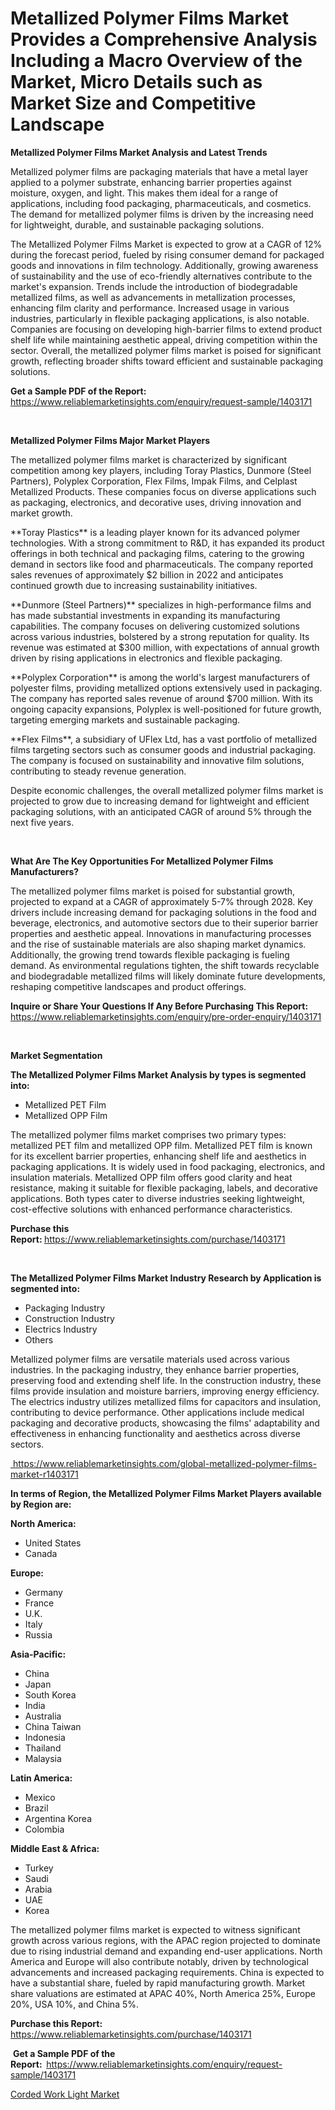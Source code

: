 <p><h1>Metallized Polymer Films Market Provides a Comprehensive Analysis Including a Macro Overview of the Market, Micro Details such as Market Size and Competitive Landscape</h1></p><p><strong>Metallized Polymer Films Market Analysis and Latest Trends</strong></p>
<p><p>Metallized polymer films are packaging materials that have a metal layer applied to a polymer substrate, enhancing barrier properties against moisture, oxygen, and light. This makes them ideal for a range of applications, including food packaging, pharmaceuticals, and cosmetics. The demand for metallized polymer films is driven by the increasing need for lightweight, durable, and sustainable packaging solutions.</p><p>The Metallized Polymer Films Market is expected to grow at a CAGR of 12% during the forecast period, fueled by rising consumer demand for packaged goods and innovations in film technology. Additionally, growing awareness of sustainability and the use of eco-friendly alternatives contribute to the market's expansion. Trends include the introduction of biodegradable metallized films, as well as advancements in metallization processes, enhancing film clarity and performance. Increased usage in various industries, particularly in flexible packaging applications, is also notable. Companies are focusing on developing high-barrier films to extend product shelf life while maintaining aesthetic appeal, driving competition within the sector. Overall, the metallized polymer films market is poised for significant growth, reflecting broader shifts toward efficient and sustainable packaging solutions.</p></p>
<p><strong>Get a Sample PDF of the Report:&nbsp;</strong> <a href="https://www.reliablemarketinsights.com/enquiry/request-sample/1403171?utm_campaign=3044&utm_medium=2&utm_source=Github&utm_content=ia&utm_term=28032025&utm_id=metallized-polymer-films">https://www.reliablemarketinsights.com/enquiry/request-sample/1403171</a></p>
<p>&nbsp;</p>
<p><strong>Metallized Polymer Films Major Market Players</strong></p>
<p><p>The metallized polymer films market is characterized by significant competition among key players, including Toray Plastics, Dunmore (Steel Partners), Polyplex Corporation, Flex Films, Impak Films, and Celplast Metallized Products. These companies focus on diverse applications such as packaging, electronics, and decorative uses, driving innovation and market growth.</p><p>**Toray Plastics** is a leading player known for its advanced polymer technologies. With a strong commitment to R&D, it has expanded its product offerings in both technical and packaging films, catering to the growing demand in sectors like food and pharmaceuticals. The company reported sales revenues of approximately $2 billion in 2022 and anticipates continued growth due to increasing sustainability initiatives.</p><p>**Dunmore (Steel Partners)** specializes in high-performance films and has made substantial investments in expanding its manufacturing capabilities. The company focuses on delivering customized solutions across various industries, bolstered by a strong reputation for quality. Its revenue was estimated at $300 million, with expectations of annual growth driven by rising applications in electronics and flexible packaging.</p><p>**Polyplex Corporation** is among the world's largest manufacturers of polyester films, providing metallized options extensively used in packaging. The company has reported sales revenue of around $700 million. With its ongoing capacity expansions, Polyplex is well-positioned for future growth, targeting emerging markets and sustainable packaging.</p><p>**Flex Films**, a subsidiary of UFlex Ltd, has a vast portfolio of metallized films targeting sectors such as consumer goods and industrial packaging. The company is focused on sustainability and innovative film solutions, contributing to steady revenue generation.</p><p>Despite economic challenges, the overall metallized polymer films market is projected to grow due to increasing demand for lightweight and efficient packaging solutions, with an anticipated CAGR of around 5% through the next five years.</p></p>
<p>&nbsp;</p>
<p><strong>What Are The Key Opportunities For Metallized Polymer Films Manufacturers?</strong></p>
<p><p>The metallized polymer films market is poised for substantial growth, projected to expand at a CAGR of approximately 5-7% through 2028. Key drivers include increasing demand for packaging solutions in the food and beverage, electronics, and automotive sectors due to their superior barrier properties and aesthetic appeal. Innovations in manufacturing processes and the rise of sustainable materials are also shaping market dynamics. Additionally, the growing trend towards flexible packaging is fueling demand. As environmental regulations tighten, the shift towards recyclable and biodegradable metallized films will likely dominate future developments, reshaping competitive landscapes and product offerings.</p></p>
<p><strong>Inquire or Share Your Questions If Any Before Purchasing This Report:</strong> <a href="https://www.reliablemarketinsights.com/enquiry/pre-order-enquiry/1403171?utm_campaign=3044&utm_medium=2&utm_source=Github&utm_content=ia&utm_term=28032025&utm_id=metallized-polymer-films">https://www.reliablemarketinsights.com/enquiry/pre-order-enquiry/1403171</a></p>
<p>&nbsp;</p>
<p><strong>Market Segmentation</strong></p>
<p><strong>The Metallized Polymer Films Market Analysis by types is segmented into:</strong></p>
<p><ul><li>Metallized PET Film</li><li>Metallized OPP Film</li></ul></p>
<p><p>The metallized polymer films market comprises two primary types: metallized PET film and metallized OPP film. Metallized PET film is known for its excellent barrier properties, enhancing shelf life and aesthetics in packaging applications. It is widely used in food packaging, electronics, and insulation materials. Metallized OPP film offers good clarity and heat resistance, making it suitable for flexible packaging, labels, and decorative applications. Both types cater to diverse industries seeking lightweight, cost-effective solutions with enhanced performance characteristics.</p></p>
<p><strong>Purchase this Report:&nbsp;</strong><a href="https://www.reliablemarketinsights.com/purchase/1403171?utm_campaign=3044&utm_medium=2&utm_source=Github&utm_content=ia&utm_term=28032025&utm_id=metallized-polymer-films">https://www.reliablemarketinsights.com/purchase/1403171</a></p>
<p>&nbsp;</p>
<p><strong>The Metallized Polymer Films Market Industry Research by Application is segmented into:</strong></p>
<p><ul><li>Packaging Industry</li><li>Construction Industry</li><li>Electrics Industry</li><li>Others</li></ul></p>
<p><p>Metallized polymer films are versatile materials used across various industries. In the packaging industry, they enhance barrier properties, preserving food and extending shelf life. In the construction industry, these films provide insulation and moisture barriers, improving energy efficiency. The electrics industry utilizes metallized films for capacitors and insulation, contributing to device performance. Other applications include medical packaging and decorative products, showcasing the films' adaptability and effectiveness in enhancing functionality and aesthetics across diverse sectors.</p></p>
<p><a href="https://www.reliablemarketinsights.com/global-metallized-polymer-films-market-r1403171?utm_campaign=3044&utm_medium=2&utm_source=Github&utm_content=ia&utm_term=28032025&utm_id=metallized-polymer-films">&nbsp;https://www.reliablemarketinsights.com/global-metallized-polymer-films-market-r1403171</a></p>
<p><strong>In terms of Region, the Metallized Polymer Films Market Players available by Region are:</strong></p>
<p>
    <p> <strong> North America: </strong>
        <ul>
            <li>United States</li>
            <li>Canada</li>
        </ul>
        </p> 
    <p> <strong> Europe: </strong>
        <ul>
            <li>Germany</li>
            <li>France</li>
            <li>U.K.</li>
            <li>Italy</li>
            <li>Russia</li>
        </ul>
        </p> 
    <p> <strong> Asia-Pacific: </strong>
        <ul>
            <li>China</li>
            <li>Japan</li>
            <li>South Korea</li>
            <li>India</li>
            <li>Australia</li>
            <li>China Taiwan</li>
            <li>Indonesia</li>
            <li>Thailand</li>
            <li>Malaysia</li>
        </ul>
        </p> 
    <p> <strong> Latin America: </strong>
        <ul>
            <li>Mexico</li>
            <li>Brazil</li>
            <li>Argentina Korea</li>
            <li>Colombia</li>
        </ul>
        </p> 
    <p> <strong> Middle East & Africa: </strong>
        <ul>
            <li>Turkey</li>
            <li>Saudi</li>
            <li>Arabia</li>
            <li>UAE</li>
            <li>Korea</li>
        </ul>
    </p>
    </p>
<p><p>The metallized polymer films market is expected to witness significant growth across various regions, with the APAC region projected to dominate due to rising industrial demand and expanding end-user applications. North America and Europe will also contribute notably, driven by technological advancements and increased packaging requirements. China is expected to have a substantial share, fueled by rapid manufacturing growth. Market share valuations are estimated at APAC 40%, North America 25%, Europe 20%, USA 10%, and China 5%.</p></p>
<p><strong>Purchase this Report: </strong><a href="https://www.reliablemarketinsights.com/purchase/1403171?utm_campaign=3044&utm_medium=2&utm_source=Github&utm_content=ia&utm_term=28032025&utm_id=metallized-polymer-films">https://www.reliablemarketinsights.com/purchase/1403171</a></p>
<p>&nbsp;<strong>Get a Sample PDF of the Report:&nbsp;&nbsp;</strong><a href="https://www.reliablemarketinsights.com/enquiry/request-sample/1403171?utm_campaign=3044&utm_medium=2&utm_source=Github&utm_content=ia&utm_term=28032025&utm_id=metallized-polymer-films">https://www.reliablemarketinsights.com/enquiry/request-sample/1403171</a></p>
<p><strong></strong></p>
<p><p><a href="https://github.com/kaqiewan/Market-Research-Report-List-1/blob/main/corded-work-light-market.md?utm_campaign=3044&utm_medium=2&utm_source=Github&utm_content=ia&utm_term=28032025&utm_id=metallized-polymer-films">Corded Work Light Market</a></p></p>